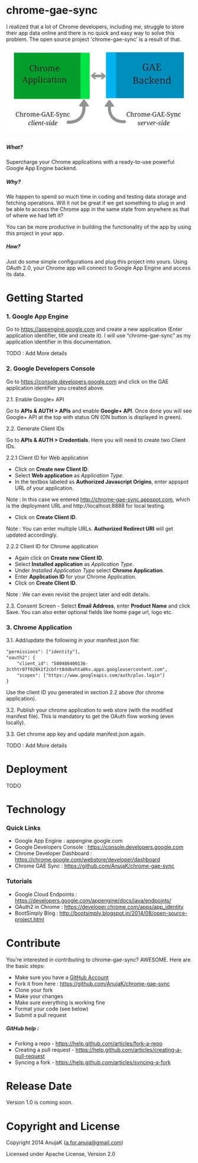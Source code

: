 chrome-gae-sync
==========

I realized that a lot of Chrome developers, including me, struggle to store their app data online and there is no quick and easy way to solve this problem. The open source project 'chrome-gae-sync' is a result of that.
![alt text](https://raw.githubusercontent.com/AnujaK/chrome-gae-sync/master/extras/Chrome-GAE-Sync_img.png "Initial Design")
##### What?

Supercharge your Chrome applications with a ready-to-use powerful Google App Engine backend. 


##### Why?

We happen to spend so much time in coding and testing data storage and fetching operations. Will it not be great if we get something to plug in and be able to access the Chrome app in the same state from anywhere as that of where we had left it?

You can be more productive in building the functionality of the app by using this project in your app.

##### How?

Just do some simple configurations and plug this project into yours. Using OAuth 2.0, your Chrome app will connect to Google App Engine and access its data.

Getting Started
==========

### 1. Google App Engine


Go to https://appengine.google.com and create a new application (Enter application identifier, title and create it). I will use “chrome-gae-sync” as my application identifier in this documentation.

TODO : Add More details

### 2. Google Developers Console

Go to https://console.developers.google.com and click on the GAE application identifier you created above. 

2.1. Enable Google+ API

Go to **APIs & AUTH > APIs** and enable **Google+ API**. Once done you will see Google+ API at the top with status ON (ON button is displayed in green).

2.2. Generate Client IDs

Go to **APIs & AUTH > Credentials**. Here you will need to create two Client IDs.

2.2.1 Client ID for Web application

- Click on **Create new Client ID**.
- Select **Web application** as *Application Type*.
- In the textbox labeled as **Authorized Javascript Origins**, enter appspot URL of your application. 

Note : In this case we entered http://chrome-gae-sync.appspot.com, which is the deployment URL and http://localhost:8888 for local testing. 

- Click on **Create Client ID**.

Note : You can enter multiple URLs. **Authorized Redirect URI** will get updated accordingly. 

2.2.2 Client ID for Chrome application

- Again click on **Create new Client ID**.
- Select **Installed application** as *Application Type*.
- Under *Installed Application Type* select **Chrome Application**. 
- Enter **Application ID** for your Chrome Application.
- Click on **Create Client ID**.

Note : We can even revisit the project later and edit details.

2.3. Consent Screen - Select **Email Address**, enter **Product Name** and click Save. You can also enter optional fields like home page url, logo etc.


### 3. Chrome Application

3.1. Add/update the following in your manifest.json file:

```
"permissions": ["identity"],
"oauth2": {
    "client_id": "580486400136-3cthtr07f028k1f2cbfrt8ddbvhta0kv.apps.googleusercontent.com",
    "scopes": ["https://www.googleapis.com/auth/plus.login"]
}
```

Use the client ID you generated in section 2.2 above (for chrome application).

3.2. Publish your chrome application to web store (with the modified manifest file). This is mandatory to get the OAuth flow working (even locally).

3.3. Get chrome app key and update manifest.json again.

TODO : Add More details


Deployment
==========

TODO

Technology
==========

### Quick Links

- Google App Engine : appengine.google.com
- Google Developers Console : https://console.developers.google.com
- Chrome Developer Dashboard : https://chrome.google.com/webstore/developer/dashboard
- Chrome GAE Sync : https://github.com/AnujaK/chrome-gae-sync

### Tutorials

- Google Cloud Endpoints : https://developers.google.com/appengine/docs/java/endpoints/
- OAuth2 in Chrome : https://developer.chrome.com/apps/app_identity
- BootSimply Blog : http://bootsimply.blogspot.in/2014/08/open-source-project.html



Contribute
==========

You're interested in contributing to chrome-gae-sync? AWESOME. Here are the basic steps:

- Make sure you have a [GitHub Account](https://github.com/signup/free)
- Fork it from here : https://github.com/AnujaK/chrome-gae-sync
- Clone your fork  
- Make your changes
- Make sure everything is working fine
- Format your code (see below)
- Submit a pull request

##### GitHub help : 

- Forking a repo - https://help.github.com/articles/fork-a-repo
- Creating a pull request - https://help.github.com/articles/creating-a-pull-request
- Syncing a fork - https://help.github.com/articles/syncing-a-fork
 

Release Date
==========

Version 1.0 is coming soon.

Copyright and License
==========

Copyright 2014 AnujaK (a.for.anuja@gmail.com)

Licensed under Apache License, Version 2.0
